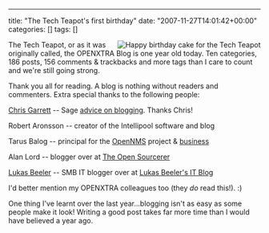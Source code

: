 ---
title: "The Tech Teapot's first birthday"
date: "2007-11-27T14:01:42+00:00"
categories: []
tags: []

<img src="http://techteapot.com/wp-content/uploads/2007/11/birthday-cake.jpg" alt="Happy birthday cake for the Tech Teapot" align="right" style="border-left:solid 4px white" />

The Tech Teapot, or as it was originally called, the OPENXTRA Blog is one year old today. Ten categories, 186 posts, 156 comments &amp; trackbacks and more tags than I care to count and we're still going strong.

Thank you all for reading. A blog is nothing without readers and commenters. Extra special thanks to the following people:

<a href="http://www.chrisg.com/about/">Chris Garrett</a> -- Sage <a href="http://www.chrisg.com/">advice on blogging</a>. Thanks Chris!

Robert Aronsson -- creator of the Intellipool software and blog

Tarus Balog -- principal for the <a href="http://www.opennms.org/">OpenNMS</a> project &amp; <a href="http://www.opennms.com/">business</a>

Alan Lord -- blogger over at <a href="http://www.theopensourcerer.com/">The Open Sourcerer</a>

<a href="http://web.archive.org/web/20131112094643/http://projectdream.org:80/wordpress/about/">Lukas Beeler</a> -- SMB IT blogger over at <a href="http://web.archive.org/web/20140817143458/http://projectdream.org/wordpress/">Lukas Beeler's IT Blog</a>

I'd better mention my OPENXTRA colleagues too (they <em>do</em> read this!). :)

One thing I've learnt over the last year...blogging isn't as easy as some people make it look! Writing a good post takes far more time than I would have believed a year ago.
